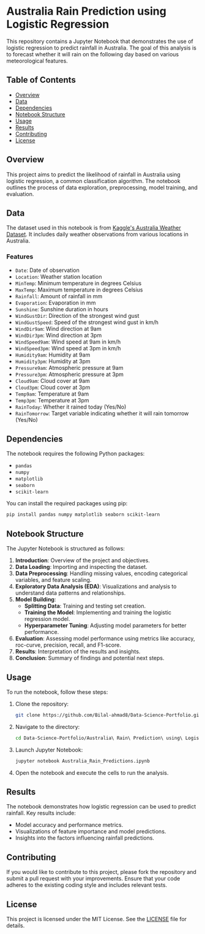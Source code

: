 # Australia Rain Prediction using Logistic Regression

This repository contains a Jupyter Notebook that demonstrates the use of logistic regression to predict rainfall in Australia. The goal of this analysis is to forecast whether it will rain on the following day based on various meteorological features.

## Table of Contents

- [Overview](#overview)
- [Data](#data)
- [Dependencies](#dependencies)
- [Notebook Structure](#notebook-structure)
- [Usage](#usage)
- [Results](#results)
- [Contributing](#contributing)
- [License](#license)

## Overview

This project aims to predict the likelihood of rainfall in Australia using logistic regression, a common classification algorithm. The notebook outlines the process of data exploration, preprocessing, model training, and evaluation.

## Data

The dataset used in this notebook is from [Kaggle's Australia Weather Dataset](https://www.kaggle.com/jsphyg/weather-dataset-rattle-package). It includes daily weather observations from various locations in Australia.

### Features

- `Date`: Date of observation
- `Location`: Weather station location
- `MinTemp`: Minimum temperature in degrees Celsius
- `MaxTemp`: Maximum temperature in degrees Celsius
- `Rainfall`: Amount of rainfall in mm
- `Evaporation`: Evaporation in mm
- `Sunshine`: Sunshine duration in hours
- `WindGustDir`: Direction of the strongest wind gust
- `WindGustSpeed`: Speed of the strongest wind gust in km/h
- `WindDir9am`: Wind direction at 9am
- `WindDir3pm`: Wind direction at 3pm
- `WindSpeed9am`: Wind speed at 9am in km/h
- `WindSpeed3pm`: Wind speed at 3pm in km/h
- `Humidity9am`: Humidity at 9am
- `Humidity3pm`: Humidity at 3pm
- `Pressure9am`: Atmospheric pressure at 9am
- `Pressure3pm`: Atmospheric pressure at 3pm
- `Cloud9am`: Cloud cover at 9am
- `Cloud3pm`: Cloud cover at 3pm
- `Temp9am`: Temperature at 9am
- `Temp3pm`: Temperature at 3pm
- `RainToday`: Whether it rained today (Yes/No)
- `RainTomorrow`: Target variable indicating whether it will rain tomorrow (Yes/No)

## Dependencies

The notebook requires the following Python packages:

- `pandas`
- `numpy`
- `matplotlib`
- `seaborn`
- `scikit-learn`

You can install the required packages using pip:

```bash
pip install pandas numpy matplotlib seaborn scikit-learn
```

## Notebook Structure

The Jupyter Notebook is structured as follows:

1. **Introduction**: Overview of the project and objectives.
2. **Data Loading**: Importing and inspecting the dataset.
3. **Data Preprocessing**: Handling missing values, encoding categorical variables, and feature scaling.
4. **Exploratory Data Analysis (EDA)**: Visualizations and analysis to understand data patterns and relationships.
5. **Model Building**: 
   - **Splitting Data**: Training and testing set creation.
   - **Training the Model**: Implementing and training the logistic regression model.
   - **Hyperparameter Tuning**: Adjusting model parameters for better performance.
6. **Evaluation**: Assessing model performance using metrics like accuracy, roc-curve, precision, recall, and F1-score.
7. **Results**: Interpretation of the results and insights.
8. **Conclusion**: Summary of findings and potential next steps.

## Usage

To run the notebook, follow these steps:

1. Clone the repository:

   ```bash
   git clone https://github.com/Bilal-ahmad8/Data-Science-Portfolio.git
   ```

2. Navigate to the directory:

   ```bash
   cd Data-Science-Portfolio/Australia\ Rain\ Prediction\ using\ Logistic\ Regression
   ```

3. Launch Jupyter Notebook:

   ```bash
   jupyter notebook Australia_Rain_Predictions.ipynb
   ```

4. Open the notebook and execute the cells to run the analysis.

## Results

The notebook demonstrates how logistic regression can be used to predict rainfall. Key results include:

- Model accuracy and performance metrics.
- Visualizations of feature importance and model predictions.
- Insights into the factors influencing rainfall predictions.

## Contributing

If you would like to contribute to this project, please fork the repository and submit a pull request with your improvements. Ensure that your code adheres to the existing coding style and includes relevant tests.

## License

This project is licensed under the MIT License. See the [LICENSE](LICENSE) file for details.
